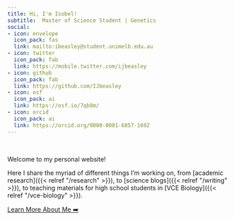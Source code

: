 ```yaml
---
title: Hi, I'm Isobel!
subtitle:  Master of Science Student | Genetics 
social:
- icon: envelope
  icon_pack: fas
  link: mailto:ibeasley@student.unimelb.edu.au
- icon: twitter
  icon_pack: fab
  link: https://mobile.twitter.com/ijbeasley
- icon: github
  icon_pack: fab
  link: https://github.com/IJbeasley
- icon: osf
  icon_pack: ai
  link: https://osf.io/7qb8m/
- icon: orcid
  icon_pack: ai
  link: https://orcid.org/0000-0001-6857-1692
---
```

 <p>&nbsp;</p> 
 
 Welcome to my personal website! 
 

 Here I share the myriad of different things I’m working on, from [academic research]({{< relref "/research" >}}), to [science blogs]({{< relref "/writing" >}}), to teaching materials for high school students in [VCE Biology]({{< relref "/vce-biology" >}}).

[Learn More About Me :arrow_right:](#about)

<p>&nbsp;</p> 
<p>&nbsp;</p> 